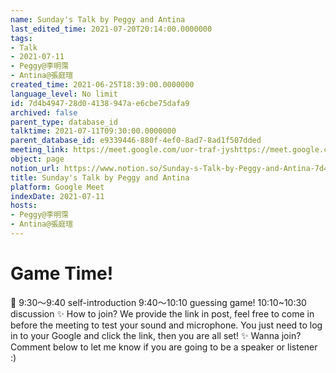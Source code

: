 ```yaml
---
name: Sunday's Talk by Peggy and Antina
last_edited_time: 2021-07-20T20:14:00.0000000
tags:
- Talk
- 2021-07-11
- Peggy@李明霈
- Antina@張庭瑄
created_time: 2021-06-25T18:39:00.0000000
language_level: No limit
id: 7d4b4947-28d0-4138-947a-e6cbe75dafa9
archived: false
parent_type: database_id
talktime: 2021-07-11T09:30:00.0000000
parent_database_id: e9339446-880f-4ef0-8ad7-8ad1f507dded
meeting_link: https://meet.google.com/uor-traf-jyshttps://meet.google.com/uor-traf-jys
object: page
notion_url: https://www.notion.so/Sunday-s-Talk-by-Peggy-and-Antina-7d4b494728d04138947ae6cbe75dafa9
title: Sunday's Talk by Peggy and Antina
platform: Google Meet
indexDate: 2021-07-11
hosts:
- Peggy@李明霈
- Antina@張庭瑄
---
```



# Game Time!
📅
9:30～9:40 self-introduction
9:40～10:10 guessing game!
10:10~10:30 discussion
✨
How to join?
We provide the link in post, feel free to come in before the meeting to test your sound and microphone. You just need to log in to your Google and click the link, then you are all set!
✨
Wanna join?
Comment below to let me know if you are going to be a speaker or listener :)



